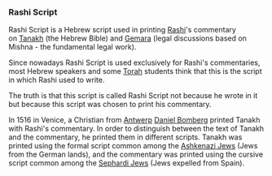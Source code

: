### Rashi Script

Rashi Script is a Hebrew script used in printing [Rashi](http://en.wikipedia.org/wiki/Rashi)'s commentary on [Tanakh](http://en.wikipedia.org/wiki/Tanakh) (the Hebrew Bible) and [Gemara](http://en.wikipedia.org/wiki/Gemara) (legal discussions based on Mishna - the fundamental legal work).

Since nowadays Rashi Script is used exclusively for Rashi's commentaries, most Hebrew speakers and some [Torah](http://en.wikipedia.org/wiki/Judaism) students think that this is the script in which Rashi used to write.

The truth is that this script is called Rashi Script not because he wrote in it but because this script was chosen to print his commentary.

In 1516 in Venice, a Christian from [Antwerp](http://en.wikipedia.org/wiki/Antwerp) [Daniel Bomberg](http://en.wikipedia.org/wiki/Daniel_Bomberg) printed Tanakh with Rashi's commentary. In order to distinguish between the text of Tanakh and the commentary, he printed them in different scripts. Tanakh was printed using the formal script common among the [Ashkenazi Jews](http://en.wikipedia.org/wiki/Ashkenazi_Jews) (Jews from the German lands), and the commentary was printed using the cursive script common among the [Sephardi Jews](http://en.wikipedia.org/wiki/Sephardi_Jews) (Jews expelled from Spain).
